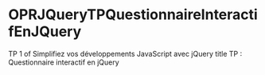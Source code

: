 # OPRJQueryTPQuestionnaireInteractifEnJQuery
TP 1 of Simplifiez vos développements JavaScript avec jQuery title TP : Questionnaire interactif en jQuery
